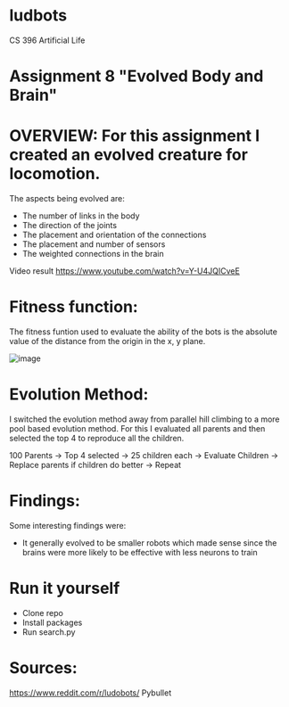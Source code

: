 # ludbots
CS 396 Artificial Life

# Assignment 8 "Evolved Body and Brain"

# OVERVIEW: For this assignment I created an evolved creature for locomotion.
The aspects being evolved are:
- The number of links in the body
- The direction of the joints
- The placement and orientation of the connections
- The placement and number of sensors
- The weighted connections in the brain

Video result
https://www.youtube.com/watch?v=Y-U4JQICveE


# Fitness function:
The fitness funtion used to evaluate the ability of the bots is the absolute value of the distance from the origin in the x, y plane.

![image](https://user-images.githubusercontent.com/71994929/221426053-0b7bc239-a616-4cff-a54f-e520d88a7fce.png)

# Evolution Method:
I switched the evolution method away from parallel hill climbing to a more pool based evolution method.
For this I evaluated all parents and then selected the top 4 to reproduce all the children.

100 Parents -> Top 4 selected -> 25 children each -> Evaluate Children -> Replace parents if children do better -> Repeat

# Findings:
Some interesting findings were:
- It generally evolved to be smaller robots which made sense since the brains were more likely to be effective with less neurons to train

# Run it yourself
- Clone repo
- Install packages
- Run search.py

# Sources: 
https://www.reddit.com/r/ludobots/
Pybullet



